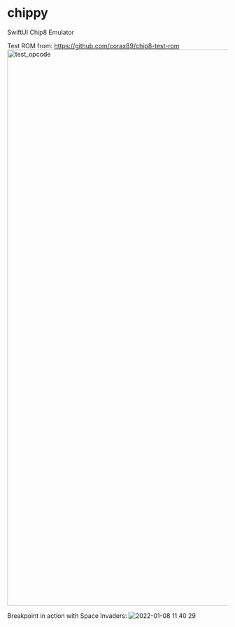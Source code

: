 # chippy
SwiftUI Chip8 Emulator

Test ROM from: https://github.com/corax89/chip8-test-rom
<img width="1272" alt="test_opcode" src="https://user-images.githubusercontent.com/4216170/148653839-a7101850-364c-472e-a621-602d53ea29ed.png">


Breakpoint in action with Space Invaders:
![2022-01-08 11 40 29](https://user-images.githubusercontent.com/4216170/148654119-4465440c-34ca-47c2-9bce-a354cee712ba.gif)
